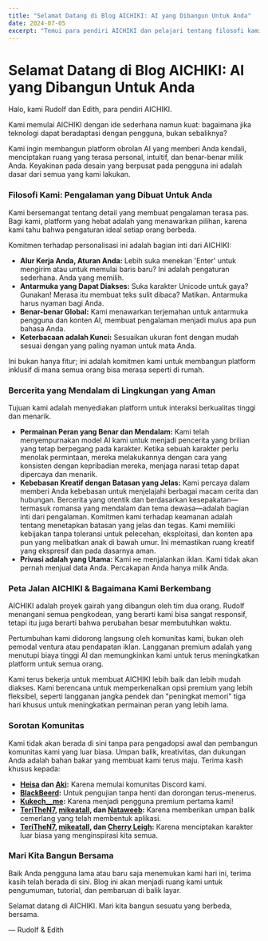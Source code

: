 ```yaml
---
title: "Selamat Datang di Blog AICHIKI: AI yang Dibangun Untuk Anda"
date: 2024-07-05
excerpt: "Temui para pendiri AICHIKI dan pelajari tentang filosofi kami yang berpusat pada pengguna untuk membangun platform obrolan AI yang personal, intuitif, dan aman."
---
```


# Selamat Datang di Blog AICHIKI: AI yang Dibangun Untuk Anda

Halo, kami Rudolf dan Edith, para pendiri AICHIKI.

Kami memulai AICHIKI dengan ide sederhana namun kuat: bagaimana jika teknologi dapat beradaptasi dengan pengguna, bukan sebaliknya?

Kami ingin membangun platform obrolan AI yang memberi Anda kendali, menciptakan ruang yang terasa personal, intuitif, dan benar-benar milik Anda. Keyakinan pada desain yang berpusat pada pengguna ini adalah dasar dari semua yang kami lakukan.

### Filosofi Kami: Pengalaman yang Dibuat Untuk Anda

Kami bersemangat tentang detail yang membuat pengalaman terasa pas. Bagi kami, platform yang hebat adalah yang menawarkan pilihan, karena kami tahu bahwa pengaturan ideal setiap orang berbeda.

Komitmen terhadap personalisasi ini adalah bagian inti dari AICHIKI:

- **Alur Kerja Anda, Aturan Anda:** Lebih suka menekan 'Enter' untuk mengirim atau untuk memulai baris baru? Ini adalah pengaturan sederhana. Anda yang memilih.
- **Antarmuka yang Dapat Diakses:** Suka karakter Unicode untuk gaya? Gunakan! Merasa itu membuat teks sulit dibaca? Matikan. Antarmuka harus nyaman bagi Anda.
- **Benar-benar Global:** Kami menawarkan terjemahan untuk antarmuka pengguna dan konten AI, membuat pengalaman menjadi mulus apa pun bahasa Anda.
- **Keterbacaan adalah Kunci:** Sesuaikan ukuran font dengan mudah sesuai dengan yang paling nyaman untuk mata Anda.

Ini bukan hanya fitur; ini adalah komitmen kami untuk membangun platform inklusif di mana semua orang bisa merasa seperti di rumah.

### Bercerita yang Mendalam di Lingkungan yang Aman

Tujuan kami adalah menyediakan platform untuk interaksi berkualitas tinggi dan menarik.

- **Permainan Peran yang Benar dan Mendalam:** Kami telah menyempurnakan model AI kami untuk menjadi pencerita yang brilian yang tetap berpegang pada karakter. Ketika sebuah karakter perlu menolak permintaan, mereka melakukannya dengan cara yang konsisten dengan kepribadian mereka, menjaga narasi tetap dapat dipercaya dan menarik.
- **Kebebasan Kreatif dengan Batasan yang Jelas:** Kami percaya dalam memberi Anda kebebasan untuk menjelajahi berbagai macam cerita dan hubungan. Bercerita yang otentik dan berdasarkan kesepakatan—termasuk romansa yang mendalam dan tema dewasa—adalah bagian inti dari pengalaman. Komitmen kami terhadap keamanan adalah tentang menetapkan batasan yang jelas dan tegas. Kami memiliki kebijakan tanpa toleransi untuk pelecehan, eksploitasi, dan konten apa pun yang melibatkan anak di bawah umur. Ini memastikan ruang kreatif yang ekspresif dan pada dasarnya aman.
- **Privasi adalah yang Utama:** Kami не menjalankan iklan. Kami tidak akan pernah menjual data Anda. Percakapan Anda hanya milik Anda.

### Peta Jalan AICHIKI & Bagaimana Kami Berkembang

AICHIKI adalah proyek gairah yang dibangun oleh tim dua orang. Rudolf menangani semua pengkodean, yang berarti kami bisa sangat responsif, tetapi itu juga berarti bahwa perubahan besar membutuhkan waktu.

Pertumbuhan kami didorong langsung oleh komunitas kami, bukan oleh pemodal ventura atau pendapatan iklan. Langganan premium adalah yang menutupi biaya tinggi AI dan memungkinkan kami untuk terus meningkatkan platform untuk semua orang.

Kami terus bekerja untuk membuat AICHIKI lebih baik dan lebih mudah diakses. Kami berencana untuk memperkenalkan opsi premium yang lebih fleksibel, seperti langganan jangka pendek dan "peningkat memori" tiga hari khusus untuk meningkatkan permainan peran yang lebih lama.

### Sorotan Komunitas

Kami tidak akan berada di sini tanpa para pengadopsi awal dan pembangun komunitas kami yang luar biasa. Umpan balik, kreativitas, dan dukungan Anda adalah bahan bakar yang membuat kami terus maju. Terima kasih khusus kepada:

- **[Heisa](https://aichiki.ai/profile?userId=aced8fea-76b7-4278-b743-3b424ada61c8) dan [Aki](https://aichiki.ai/profile?userId=a4d60c5f-f24f-43de-8a25-da225c1107af):** Karena memulai komunitas Discord kami.
- **[BlackBeerd](https://aichiki.ai/profile?userId=3b7b206e-8d70-45a3-8c45-9fed38fb58b3):** Untuk pengujian tanpa henti dan dorongan terus-menerus.
- **[Kukech__me](https://aichiki.ai/profile?userId=c8f84742-5b50-47ab-b0b2-9a6af45fa96f):** Karena menjadi pengguna premium pertama kami!
- **[TeriTheN7](https://aichiki.ai/profile?userId=56b91c7e-797a-4cd7-9b1a-49ce111c9578), [mikeatall](https://aichiki.ai/profile?userId=f2fd9436-4e33-4e6d-b5af-bda9e33397ff), dan [Nataweeb](https://aichiki.ai/profile?userId=bc66bcf0-e0d6-4774-b5ad-eca7b72888b4):** Karena memberikan umpan balik cemerlang yang telah membentuk aplikasi.
- **[TeriTheN7](https://aichiki.ai/profile?userId=56b91c7e-797a-4cd7-9b1a-49ce111c9578), [mikeatall](https://aichiki.ai/profile?userId=f2fd9436-4e33-4e6d-b5af-bda9e33397ff), dan [Cherry Leigh](https://aichiki.ai/profile?userId=46a6b26a-dbd0-4fc2-b640-c3294d068808):** Karena menciptakan karakter luar biasa yang menginspirasi kita semua.

### Mari Kita Bangun Bersama

Baik Anda pengguna lama atau baru saja menemukan kami hari ini, terima kasih telah berada di sini. Blog ini akan menjadi ruang kami untuk pengumuman, tutorial, dan pembaruan di balik layar.

Selamat datang di AICHIKI. Mari kita bangun sesuatu yang berbeda, bersama.

— Rudolf & Edith